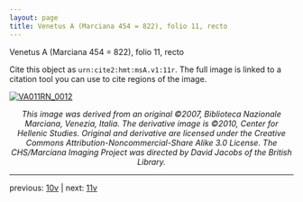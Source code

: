 ```yaml
---
layout: page
title: Venetus A (Marciana 454 = 822), folio 11, recto
---
```


Venetus A (Marciana 454 = 822), folio 11, recto

Cite this object as `urn:cite2:hmt:msA.v1:11r`.  The full image is linked to a citation tool you can use to cite regions of the image.

[![VA011RN_0012](http://www.homermultitext.org/iipsrv?IIIF=/project/homer/pyramidal/deepzoom/hmt/vaimg/2017a/VA011RN_0012.tif/full/800,/0/default.jpg)](http://www.homermultitext.org/ict2/?urn=urn:cite2:hmt:vaimg.2017a:VA011RN_0012) 

<p style="text-align: center; font-style: italic;">This image was derived from an original ©2007, Biblioteca Nazionale Marciana, Venezia, Italia. The derivative image is ©2010, Center for Hellenic Studies. Original and derivative are licensed under the Creative Commons Attribution-Noncommercial-Share Alike 3.0 License. The CHS/Marciana Imaging Project was directed by David Jacobs of the British Library.</p>

---

previous: [10v](../10v/) | next: [11v](../11v/)